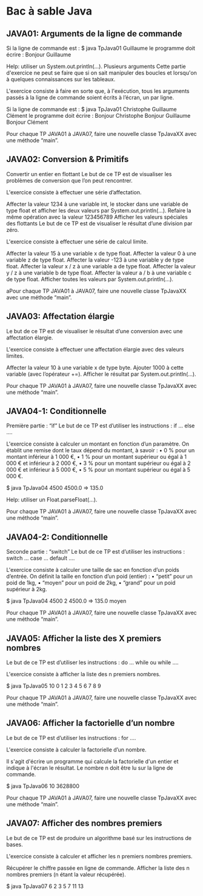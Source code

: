 # Bac à sable Java

## JAVA01: Arguments de la ligne de commande

Si la ligne de commande est :
$ java TpJava01 Guillaume
le programme doit écrire :
Bonjour Guillaume

Help: utiliser un System.out.println(...).
Plusieurs arguments
Cette partie d'exercice ne peut se faire que si on sait manipuler des boucles et lorsqu'on à quelques connaissances sur les tableaux.

L'exercice consiste à faire en sorte que, à l'exécution, tous les arguments passés à la ligne de commande soient écrits à l’écran, un par ligne.

Si la ligne de commande est :
$ java TpJava01 Christophe Guillaume Clément
le programme doit écrire :
Bonjour Christophe
Bonjour Guillaume
Bonjour Clément

Pour chaque TP JAVA01 à JAVA07, faire une nouvelle classe TpJavaXX avec une méthode “main”.

## JAVA02: Conversion & Primitifs
Convertir un entier en flottant
Le but de ce TP est de visualiser les problèmes de conversion que l’on peut rencontrer.

L'exercice consiste à effectuer une série d’affectation.

Affecter la valeur 1234 à une variable int, le stocker dans une variable de type float et afficher les deux valeurs par System.out.println(...).
Refaire la même opération avec la valeur 123456789
Afficher les valeurs spéciales des flottants
Le but de ce TP est de visualiser le résultat d’une division par zéro.

L'exercice consiste à effectuer une série de calcul limite.

Affecter la valeur 15 à une variable x de type float.
Affecter la valeur 0 à une variable z de type float.
Affecter la valeur -123 à une variable y de type float.
Affecter la valeur x / z à une variable a de type float.
Affecter la valeur y / z à une variable b de type float.
Affecter la valeur a / b à une variable c de type float.
Afficher toutes les valeurs par System.out.println(...).



aPour chaque TP JAVA01 à JAVA07, faire une nouvelle classe TpJavaXX avec une méthode “main”.

## JAVA03: Affectation élargie
Le but de ce TP est de visualiser le résultat d’une conversion avec une affectation élargie.

L'exercice consiste à effectuer une affectation élargie avec des valeurs limites.

Affecter la valeur 10 à une variable x de type byte.
Ajouter 1000 à cette variable (avec l’opérateur +=).
Afficher le résultat par System.out.println(...).

Pour chaque TP JAVA01 à JAVA07, faire une nouvelle classe TpJavaXX avec une méthode “main”.

## JAVA04-1: Conditionnelle
Première partie : “if”
Le but de ce TP est d’utiliser les instructions : if ... else ....

L'exercice consiste à calculer un montant en fonction d’un paramètre.
On établit une remise dont le taux dépend du montant, à savoir :
•	0 % pour un montant inférieur à 1 000 €,
•	1 % pour un montant supérieur ou égal à 1 000 € et inférieur à 2 000 €,
•	3 % pour un montant supérieur ou égal à 2 000 € et inférieur à 5 000 €,
•	5 % pour un montant supérieur ou égal à 5 000 €.

$ java TpJava04 4500
4500.0 => 135.0

Help: utiliser un Float.parseFloat(...).

Pour chaque TP JAVA01 à JAVA07, faire une nouvelle classe TpJavaXX avec une méthode “main”.

## JAVA04-2: Conditionnelle
Seconde partie : “switch”
Le but de ce TP est d’utiliser les instructions : switch ... case … default ....

L'exercice consiste à calculer une taille de sac en fonction d’un poids d’entrée.
On définit la taille en fonction d’un poid (entier) :
•	“petit” pour un poid de 1kg,
•	“moyen” pour un poid de 2kg,
•	“grand” pour un poid supérieur à 2kg.

$ java TpJava04 4500 2
4500.0 => 135.0
moyen



Pour chaque TP JAVA01 à JAVA07, faire une nouvelle classe TpJavaXX avec une méthode “main”.

## JAVA05: Afficher la liste des X premiers nombres
Le but de ce TP est d’utiliser les instructions : do … while ou while ....

L'exercice consiste à afficher la liste des n premiers nombres.

$ java TpJava05 10
0
1
2
3
4
5
6
7
8
9



Pour chaque TP JAVA01 à JAVA07, faire une nouvelle classe TpJavaXX avec une méthode “main”.

## JAVA06: Afficher la factorielle d’un nombre
Le but de ce TP est d’utiliser les instructions : for ....

L'exercice consiste à calculer la factorielle d’un nombre.

Il s'agit d'écrire un programme qui calcule la factorielle d'un entier et indique à l'écran le résultat. Le nombre n doit être lu sur la ligne de commande.

$ java TpJava06 10
3628800


Pour chaque TP JAVA01 à JAVA07, faire une nouvelle classe TpJavaXX avec une méthode “main”.

## JAVA07: Afficher des nombres premiers
Le but de ce TP est de produire un algorithme basé sur  les instructions de bases.

L'exercice consiste à calculer et afficher les n premiers nombres premiers.

Récupérer le chiffre passée en ligne de commande.
Afficher la liste des n nombres premiers (n étant la valeur récupérée).

$ java TpJava07 6
2
3
5
7
11
13

